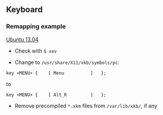 ## Keyboard
### Remapping example

[Ubuntu 13.04](https://askubuntu.com/questions/325272/permanent-xmodmap-in-ubuntu-13-04/347382#347382?newreg=4eb097870a15490ebbe39d78412f9797)

- Check with `$ xev`

- Change to `/usr/share/X11/xkb/symbols/pc`:
```
key <MENU> {	[ Menu			]	};
```
to
```
key <MENU> {	[ Alt_R			]	};
```
- Remove precompiled `*.xkm` files from `/var/lib/xkb/`, if any